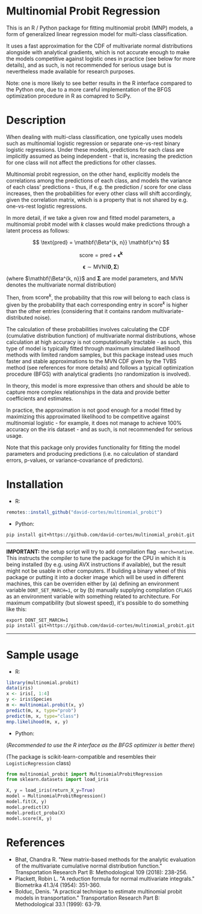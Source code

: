 # Multinomial Probit Regression

This is an R / Python package for fitting multinomial probit (MNP) models, a form of generalized linear regression model for multi-class classification.

It uses a fast approximation for the CDF of multivariate normal distributions alongside with analytical gradients, which is not accurate enough to make the models competitive against logistic ones in practice (see below for more details), and as such, is not recommended for serious usage but is nevertheless made available for research purposes.

Note: one is more likely to see better results in the R interface compared to the Python one, due to a more careful implementation of the BFGS optimization procedure in R as comapred to SciPy.

# Description

When dealing with multi-class classification, one typically uses models such as multinomial logistic regression or separate one-vs-rest binary logistic regressions. Under these models, predictions for each class are implicitly assumed as being independent - that is, increasing the prediction for one class will not affect the predictions for other classes.

Multinomial probit regression, on the other hand, explicitly models the correlations among the predictions of each class, and models the variance of each class' predictions - thus, if e.g. the prediction / score for one class increases, then the probabilities for every other class will shift accordingly, given the correlation matrix, which is a property that is not shared by e.g. one-vs-rest logistic regressions.

In more detail, if we take a given row and fitted model parameters, a multinomial probit model with $k$ classes would make predictions through a latent process as follows:

$$
\text{pred} = \mathbf{\Beta^{k, n}} \mathbf{x^n}
$$

$$
\text{score} = \text{pred} + \mathbf{\epsilon^k}
$$

$$
\mathbf{\epsilon} \sim \text{MVN}(\mathbf{0}, \mathbf{\Sigma})
$$

(where $\mathbf{\Beta^{k, n}}$ and $\mathbf{\Sigma}$ are model parameters, and MVN denotes the multivariate normal distribution)

Then, from $\text{score}^k$, the probability that this row will belong to each class is given by the probability that each corresponding entry in $\text{score}^k$ is higher than the other entries (considering that it contains random multivariate-distributed noise).

The calculation of these probabilities involves calculating the CDF (cumulative distribution function) of multivariate normal distributions, whose calculation at high accuracy is not computationally tractable - as such, this type of model is typically fitted through maximum simulated likelihood methods with limited random samples, but this package instead uses much faster and stable approximations to the MVN CDF given by the TVBS method (see references for more details) and follows a typicall optimization procedure (BFGS) with analytical gradients (no randomization is involved).

In theory, this model is more expressive than others and should be able to capture more complex relationships in the data and provide better coefficients and estimates.

In practice, the approximation is not good enough for a model fitted by maximizing this approximated likelihood to be competitive against multinomial logistic - for example, it does not manage to achieve 100% accuracy on the iris dataset - and as such, is not recommended for serious usage.

Note that this package only provides functionality for fitting the model parameters and producing predictions (i.e. no calculation of standard errors, p-values, or variance-covariance of predictors).

# Installation

* R:

```r
remotes::install_github("david-cortes/multinomial_probit")
```

* Python:

```shell
pip install git+https://github.com/david-cortes/multinomial_probit.git
```

** *
**IMPORTANT:** the setup script will try to add compilation flag `-march=native`. This instructs the compiler to tune the package for the CPU in which it is being installed (by e.g. using AVX instructions if available), but the result might not be usable in other computers. If building a binary wheel of this package or putting it into a docker image which will be used in different machines, this can be overriden either by (a) defining an environment variable `DONT_SET_MARCH=1`, or by (b) manually supplying compilation `CFLAGS` as an environment variable with something related to architecture. For maximum compatibility (but slowest speed), it's possible to do something like this:

```
export DONT_SET_MARCH=1
pip install git+https://github.com/david-cortes/multinomial_probit.git
```
** *

# Sample usage

* R:

```r
library(multinomial.probit)
data(iris)
x <- iris[, 1:4]
y <- iris$Species
m <- multinomial.probit(x, y)
predict(m, x, type="prob")
predict(m, x, type="class")
mnp.likelihood(m, x, y)
```

* Python:

(_Recommended to use the R interface as the BFGS optimizer is better there_)

(The package is scikit-learn-compatible and resembles their `LogisticRegression` class)

```python
from multinomial_probit import MultinomialProbitRegression
from sklearn.datasets import load_iris

X, y = load_iris(return_X_y=True)
model = MultinomialProbitRegression()
model.fit(X, y)
model.predict(X)
model.predict_proba(X)
model.score(X, y)
```

# References

* Bhat, Chandra R. "New matrix-based methods for the analytic evaluation of the multivariate cumulative normal distribution function." Transportation Research Part B: Methodological 109 (2018): 238-256.
* Plackett, Robin L. "A reduction formula for normal multivariate integrals." Biometrika 41.3/4 (1954): 351-360.
* Bolduc, Denis. "A practical technique to estimate multinomial probit models in transportation." Transportation Research Part B: Methodological 33.1 (1999): 63-79.
